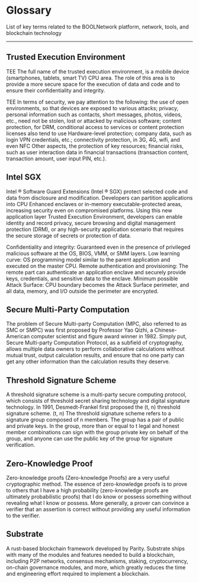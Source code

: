 # Glossary

List of key terms related to the BOOLNetwork platform, network, tools, and blockchain technology

---

## Trusted Execution Environment

TEE The full name of the trusted execution environment, is a mobile device (smartphones, tablets, smart TV) CPU area. The role of this area is to provide a more secure space for the execution of data and code and to ensure their confidentiality and integrity.

TEE In terms of security, we pay attention to the following: the use of open environments, so that devices are exposed to various attacks; privacy, personal information such as contacts, short messages, photos, videos, etc., need not be stolen, lost or attacked by malicious software; content protection, for DRM, conditional access to services or content protection licenses also tend to use Hardware-level protection; company data, such as login VPN credentials, etc.; connectivity protection, in 3G, 4G, wifi, and even NFC Other aspects, the protection of key resources; financial risks, such as user interaction data in financial transactions (transaction content, transaction amount, user input PIN, etc.).

## Intel SGX

Intel ® Software Guard Extensions (Intel ® SGX) protect selected code and data from disclosure and modification. Developers can partition applications into CPU Enhanced enclaves or in-memory executable-protected areas, increasing security even on compromised platforms. Using this new application layer Trusted Execution Environment, developers can enable identity and record privacy, secure browsing and digital management protection (DRM), or any high-security application scenario that requires the secure storage of secrets or protection of data.

Confidentiality and integrity: Guaranteed even in the presence of privileged malicious software at the OS, BIOS, VMM, or SMM layers. Low learning curve: OS programming model similar to the parent application and executed on the master CPU. Remote authentication and provisioning: The remote part can authenticate an application enclave and securely provide keys, credentials, and sensitive data to the enclave. Minimum possible Attack Surface: CPU boundary becomes the Attack Surface perimeter, and all data, memory, and I/O outside the perimeter are encrypted.

## Secure Multi-Party Computation

The problem of Secure Multi-party Computation (MPC, also referred to as SMC or SMPC) was first proposed by Professor Yao Qizhi, a Chinese-American computer scientist and figure award winner in 1982. Simply put, Secure Multi-party Computation Protocol, as a subfield of cryptography, allows multiple data owners to perform collaborative calculations without mutual trust, output calculation results, and ensure that no one party can get any other information than the calculation results they deserve.

## Threshold Signature Scheme

A threshold signature scheme is a multi-party secure computing protocol, which consists of threshold secret sharing technology and digital signature technology. In 1991, Desmedt-Frankel first proposed the (t, n) threshold signature scheme. (t, n) The threshold signature scheme refers to a signature group composed of n members. The group has a pair of public and private keys. In the group, more than or equal to t legal and honest member combinations can sign with the group private key on behalf of the group, and anyone can use the public key of the group for signature verification.

## Zero-Knowledge Proof

Zero-knowledge proofs (Zero-knowledge Proofs) are a very useful cryptographic method. The essence of zero-knowledge proofs is to prove to others that I have a high probability (zero-knowledge proofs are ultimately probabilistic proofs) that I do know or possess something without revealing what I know or possess. More generally, a prover can convince a verifier that an assertion is correct without providing any useful information to the verifier.

## Substrate

A rust-based blockchain framework developed by Parity. Substrate ships with many of the modules and features needed to build a blockchain, including P2P networks, consensus mechanisms, staking, cryptocurrency, on-chain governance modules, and more, which greatly reduces the time and engineering effort required to implement a blockchain.
